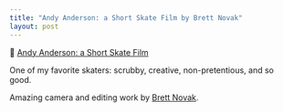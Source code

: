```yaml
---
title: "Andy Anderson: a Short Skate Film by Brett Novak"
layout: post
---
```


🔗 [Andy Anderson: a Short Skate Film](https://www.youtube.com/watch?v=cJ_bnfIJpKM)

One of my favorite skaters: scrubby, creative, non-pretentious, and so good.

Amazing camera and editing work by [Brett Novak](https://www.youtube.com/@BrettNovakFilm).